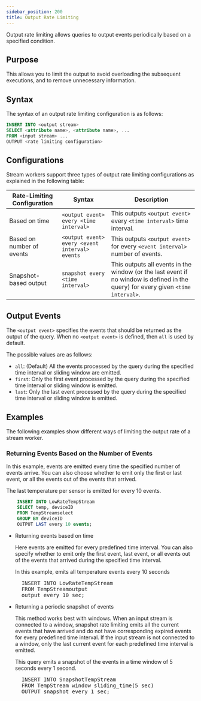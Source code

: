 ```yaml
---
sidebar_position: 200
title: Output Rate Limiting
---
```


Output rate limiting allows queries to output events periodically based on a specified condition.

## Purpose

This allows you to limit the output to avoid overloading the subsequent executions, and to remove unnecessary information.

## Syntax

The syntax of an output rate limiting configuration is as follows:

```sql
INSERT INTO <output stream>
SELECT <attribute name>, <attribute name>, ...
FROM <input stream> ...
OUTPUT <rate limiting configuration>
```

## Configurations

Stream workers support three types of output rate limiting configurations as explained in the following table:

Rate-Limiting Configuration|Syntax| Description
---------|---------|--------
Based on time | `<output event> every <time interval>` | This outputs `<output event>` every `<time interval>` time interval.
Based on number of events | `<output event> every <event interval> events` | This outputs `<output event>` for every `<event interval>` number of events.
Snapshot-based output | `snapshot every <time interval>`| This outputs all events in the window (or the last event if no window is defined in the query) for every given `<time interval>`.

## Output Events

The `<output event>` specifies the events that should be returned as the output of the query. When no `<output event>` is defined, then `all` is used by default.

The possible values are as follows:

- `all`: (Default) All the events processed by the query during the specified time interval or sliding window are emitted.
- `first`: Only the first event processed by the query during the specified time interval or sliding window is emitted.
- `last`: Only the last event processed by the query during the specified time interval or sliding window is emitted.

## Examples

The following examples show different ways of limiting the output rate of a stream worker.

### Returning Events Based on the Number of Events

In this example, events are emitted every time the specified number of events arrive. You can also choose whether to emit only the first or last event, or all the events out of the events that arrived.

The last temperature per sensor is emitted for every 10 events.

```sql
    INSERT INTO LowRateTempStream
    SELECT temp, deviceID
    FROM TempStreamselect
    GROUP BY deviceID
    OUTPUT LAST every 10 events;
```

- Returning events based on time

    Here events are emitted for every predefined time interval. You can also specify whether to emit only the first event, last event, or all events out of the events that arrived during the specified time interval.

    In this example, emits all temperature events every 10 seconds  

    <pre>
    INSERT INTO LowRateTempStream
    FROM TempStreamoutput
    output every 10 sec;    </pre>

- Returning a periodic snapshot of events

    This method works best with windows. When an input stream is connected to a window, snapshot rate limiting emits all the current events that have arrived and do not have corresponding expired events for every predefined time interval.
    If the input stream is not connected to a window, only the last current event for each predefined time interval is emitted.

    This query emits a snapshot of the events in a time window of 5 seconds every 1 second.

    <pre>
    INSERT INTO SnapshotTempStream
    FROM TempStream window sliding_time(5 sec)
    OUTPUT snapshot every 1 sec;    </pre>
